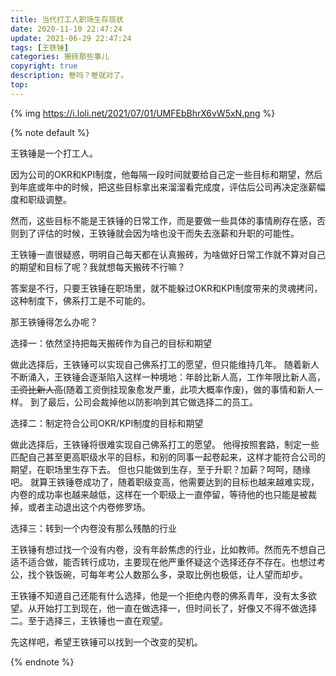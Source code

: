 ```yaml
---
title: 当代打工人职场生存现状
date: 2020-11-10 22:47:24
update: 2021-06-29 22:47:24
tags: [王铁锤]
categories: 搬砖那些事儿
copyright: true
description: 卷吗？卷就对了。
top:
---
```


{% img https://i.loli.net/2021/07/01/UMFEbBhrX6vW5xN.png %}


{% note default %}

王铁锤是一个打工人。

因为公司的OKR和KPI制度，他每隔一段时间就要给自己定一些目标和期望，然后到年底或年中的时候，把这些目标拿出来溜溜看完成度，评估后公司再决定涨薪幅度和职级调整。

然而，这些目标不能是王铁锤的日常工作，而是要做一些具体的事情刷存在感，否则到了评估的时候，王铁锤就会因为啥也没干而失去涨薪和升职的可能性。

王铁锤一直很疑惑，明明自己每天都在认真搬砖，为啥做好日常工作就不算对自己的期望和目标了呢？我就想每天搬砖不行嘛？

答案是不行，只要王铁锤在职场里，就不能躲过OKR和KPI制度带来的灵魂拷问，这种制度下，佛系打工是不可能的。

那王铁锤得怎么办呢？

选择一：依然坚持把每天搬砖作为自己的目标和期望

做此选择后，王铁锤可以实现自己佛系打工的愿望，但只能维持几年。
随着新人不断涌入，王铁锤会逐渐陷入这样一种境地：年龄比新人高，工作年限比新人高，~~工资比新人高~~(随着工资倒挂现象愈发严重，此项大概率作废)，做的事情和新人一样。
到了最后，公司会裁掉他以防影响到其它做选择二的员工。

选择二：制定符合公司OKR/KPI制度的目标和期望

做此选择后，王铁锤将很难实现自己佛系打工的愿望。
他得按照套路，制定一些匹配自己甚至更高职级水平的目标，和别的同事一起卷起来，这样才能符合公司的期望，在职场里生存下去。
但也只能做到生存，至于升职？加薪？呵呵，随缘吧。
就算王铁锤卷成功了，随着职级变高，他需要达到的目标也越来越难实现，内卷的成功率也越来越低，这样在一个职级上一直停留，等待他的也只能是被裁掉，或者主动退出这个内卷修罗场。

选择三：转到一个内卷没有那么残酷的行业

王铁锤有想过找一个没有内卷，没有年龄焦虑的行业，比如教师。然而先不想自己适不适合做，能否转行成功，主要现在他严重怀疑这个选择还存不存在。也想过考公，找个铁饭碗，可每年考公人数那么多，录取比例也极低，让人望而却步。

王铁锤不知道自己还能有什么选择，他是一个拒绝内卷的佛系青年，没有太多欲望。从开始打工到现在，他一直在做选择一，但时间长了，好像又不得不做选择二。至于选择三，王铁锤也一直在观望。

先这样吧，希望王铁锤可以找到一个改变的契机。

{% endnote %}

